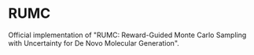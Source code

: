 # RUMC
Official implementation of "RUMC: Reward-Guided Monte Carlo Sampling with Uncertainty for De Novo Molecular Generation".

